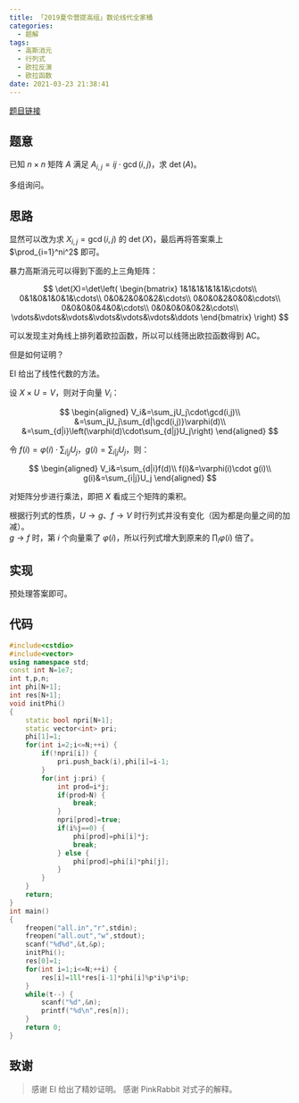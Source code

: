 ```yaml
---
title: 「2019夏令营提高组」数论线代全家桶
categories:
  - 题解
tags:
  - 高斯消元
  - 行列式
  - 欧拉反演
  - 欧拉函数
date: 2021-03-23 21:38:41
---
```


[题目链接](http://218.5.5.242:9019/problem/217)

## 题意

已知 $n\times n$ 矩阵 $A$ 满足 $A_{i,j}=ij\cdot\gcd(i,j)$，求 $\det(A)$。

多组询问。

<!-- more -->

## 思路

显然可以改为求 $X_{i,j}=\gcd(i,j)$ 的 $\det(X)$，最后再将答案乘上 $\prod_{i=1}^ni^2$ 即可。

暴力高斯消元可以得到下面的上三角矩阵：

$$
\det(X)=\det\left(
\begin{bmatrix}
1&1&1&1&1&1&\cdots\\
0&1&0&1&0&1&\cdots\\
0&0&2&0&0&2&\cdots\\
0&0&0&2&0&0&\cdots\\
0&0&0&0&4&0&\cdots\\
0&0&0&0&0&2&\cdots\\
\vdots&\vdots&\vdots&\vdots&\vdots&\vdots&\ddots
\end{bmatrix}
\right)
$$

可以发现主对角线上排列着欧拉函数，所以可以线筛出欧拉函数得到 AC。

但是如何证明？

EI 给出了线性代数的方法。

设 $X\times U=V$，则对于向量 $V_i$：

$$
\begin{aligned}
V_i&=\sum_jU_j\cdot\gcd(i,j)\\
&=\sum_jU_j\sum_{d|\gcd(i,j)}\varphi(d)\\
&=\sum_{d|i}\left(\varphi(d)\cdot\sum_{d|j}U_j\right)
\end{aligned}
$$

令 $f(i)=\varphi(i)\cdot\sum_{i|j}U_j$，$g(i)=\sum_{i|j}U_j$，则：

$$
\begin{aligned}
V_i&=\sum_{d|i}f(d)\\
f(i)&=\varphi(i)\cdot g(i)\\
g(i)&=\sum_{i|j}U_j
\end{aligned}
$$

对矩阵分步进行乘法，即把 $X$ 看成三个矩阵的乘积。

根据行列式的性质，$U\to g$、$f\to V$ 时行列式并没有变化（因为都是向量之间的加减）。  
$g\to f$ 时，第 $i$ 个向量乘了 $\varphi(i)$，所以行列式增大到原来的 $\prod_i\varphi(i)$ 倍了。

## 实现

预处理答案即可。

## 代码

```cpp
#include<cstdio>
#include<vector>
using namespace std;
const int N=1e7;
int t,p,n;
int phi[N+1];
int res[N+1];
void initPhi()
{
    static bool npri[N+1];
    static vector<int> pri;
    phi[1]=1;
    for(int i=2;i<=N;++i) {
        if(!npri[i]) {
            pri.push_back(i),phi[i]=i-1;
        }
        for(int j:pri) {
            int prod=i*j;
            if(prod>N) {
                break;
            }
            npri[prod]=true;
            if(i%j==0) {
                phi[prod]=phi[i]*j;
                break;
            } else {
                phi[prod]=phi[i]*phi[j];
            }
        }
    }
    return;
}
int main()
{
    freopen("all.in","r",stdin);
    freopen("all.out","w",stdout);
    scanf("%d%d",&t,&p);
    initPhi();
    res[0]=1;
    for(int i=1;i<=N;++i) {
        res[i]=1ll*res[i-1]*phi[i]%p*i%p*i%p;
    }
    while(t--) {
        scanf("%d",&n);
        printf("%d\n",res[n]);
    }
    return 0;
}
```

## 致谢

> 感谢 EI 给出了精妙证明。
> 感谢 PinkRabbit 对式子的解释。